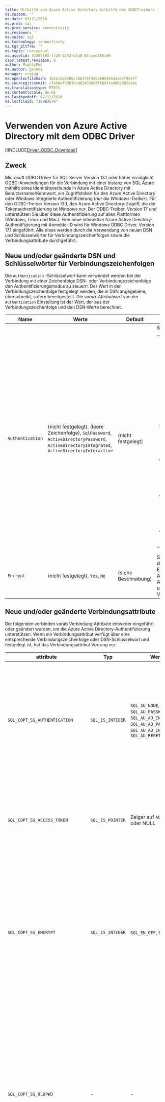 ```yaml
---
title: Mithilfe von Azure Active Directory mithilfe des ODBC­Treibers | Microsoft-Dokumentation für SQLServer
ms.custom: ''
ms.date: 03/21/2018
ms.prod: sql
ms.prod_service: connectivity
ms.reviewer: ''
ms.suite: sql
ms.technology: connectivity
ms.tgt_pltfrm: ''
ms.topic: conceptual
ms.assetid: 52205f03-ff29-4254-bfa8-07cced155c86
caps.latest.revision: 9
author: MightyPen
ms.author: genemi
manager: craigg
ms.openlocfilehash: 1b1e12a4586cc063f6f4e556894b5da1e7f99eff
ms.sourcegitcommit: c7a98ef59b3bc46245b8c3f5643fad85a082debe
ms.translationtype: MTE75
ms.contentlocale: de-DE
ms.lasthandoff: 07/12/2018
ms.locfileid: "38983676"
---
```

# <a name="using-azure-active-directory-with-the-odbc-driver"></a>Verwenden von Azure Active Directory mit dem ODBC Driver
[!INCLUDE[Driver_ODBC_Download](../../includes/driver_odbc_download.md)]

## <a name="purpose"></a>Zweck

Microsoft ODBC Driver für SQL Server Version 13.1 oder höher ermöglicht ODBC-Anwendungen für die Verbindung mit einer Instanz von SQL Azure mithilfe eines Identitätsverbunds in Azure Active Directory mit Benutzername/Kennwort, ein Zugriffstoken für den Azure Active Directory oder Windows Integrierte Authentifizierung (_nur die Windows-Treiber_). Für den ODBC-Treiber Version 13.1, den Azure Active Directory-Zugriff, die die Tokenauthentifizierung ist _Windows nur_. Der ODBC-Treiber, Version 17 und unterstützen Sie über diese Authentifizierung auf allen Plattformen (Windows, Linux und Mac). Eine neue interaktive Azure Active Directory-Authentifizierung mit Anmelde-ID wird für Windows ODBC Driver, Version 17.1 eingeführt. Alle diese werden durch die Verwendung von neuen DSN und Schlüsselwörter für Verbindungszeichenfolgen sowie die Verbindungsattribute durchgeführt.

## <a name="new-andor-modified-dsn-and-connection-string-keywords"></a>Neue und/oder geänderte DSN und Schlüsselwörter für Verbindungszeichenfolgen

Die `Authentication` -Schlüsselwort kann verwendet werden bei der Verbindung mit einer Zeichenfolge DSN- oder Verbindungszeichenfolge den Authentifizierungsmodus zu steuern. Der Wert in der Verbindungszeichenfolge festgelegt werden, die in DSN angegebene, überschreibt, sofern bereitgestellt. Die _vorab-Attributwert_ von der `Authentication` Einstellung ist der Wert, der aus der Verbindungszeichenfolge und den DSN-Werte berechnet.

|Name|Werte|Default|und Beschreibung|
|-|-|-|-|
|`Authentication`|(nicht festgelegt), (leere Zeichenfolge), `SqlPassword`, `ActiveDirectoryPassword`, `ActiveDirectoryIntegrated`, `ActiveDirectoryInteractive`|(nicht festgelegt)|Steuert den Authentifizierungsmodus an.<table><tr><th>value<th>und Beschreibung<tr><td>(nicht festgelegt)<td>Authentifizierungsmodus, der bestimmt, indem andere Schlüsselwörter (vorhandene ältere Verbindungsoptionen.)<tr><td>(leere Zeichenfolge)<td>Verbindungszeichenfolge: '{0}' Außer Kraft setzen und die Festlegung einer `Authentication` Wert festgelegt, in der DSN.<tr><td>`SqlPassword`<td>Authentifizieren Sie direkt auf einer SQL Server-Instanz, die mithilfe von Benutzername und Kennwort.<tr><td>`ActiveDirectoryPassword`<td>Authentifizieren Sie mit einer Azure Active Directory-Identität mit einem Benutzernamen und Kennwort ein.<tr><td>`ActiveDirectoryIntegrated`<td>_Nur Windows-Treiber_. Mit einer Azure Active Directory-Identität, die mithilfe der integrierten Authentifizierung authentifizieren.<tr><td>`ActiveDirectoryInteractive`<td>_Nur Windows-Treiber_. Über eine interaktive Authentifizierung mit Azure Active Directory-Identität authentifiziert.</table>|
|`Encrypt`|(nicht festgelegt), `Yes`, `No`|(siehe Beschreibung)|Steuert die Verschlüsselung für eine Verbindung. Wenn das erforderliche Attribut-Wert, der die `Authentication` Einstellung ist nicht _keine_, der Standardwert ist `Yes`. Andernfalls ist der Standardwert `No`. Der erforderliche Attributwert der Verschlüsselung ist `Yes` , wenn der Wert, um festgelegt ist `Yes` in entweder die DSN-oder Verbindungszeichenfolge.|

## <a name="new-andor-modified-connection-attributes"></a>Neue und/oder geänderte Verbindungsattribute

Die folgenden verbinden vorab Verbindung Attribute entweder eingeführt oder geändert wurden, um die Azure Active Directory-Authentifizierung unterstützen. Wenn ein Verbindungsattribut verfügt über eine entsprechende Verbindungszeichenfolge oder DSN-Schlüsselwort und festgelegt ist, hat das Verbindungsattribut Vorrang vor.

|attribute|Typ|Werte|Default|und Beschreibung|
|-|-|-|-|-|
|`SQL_COPT_SS_AUTHENTICATION`|`SQL_IS_INTEGER`|`SQL_AU_NONE`, `SQL_AU_PASSWORD`, `SQL_AU_AD_INTEGRATED`, `SQL_AU_AD_PASSWORD`, `SQL_AU_AD_INTERACTIVE`, `SQL_AU_RESET`|(nicht festgelegt)|Finden Sie in der Beschreibung der `Authentication` Schlüsselwort oben. `SQL_AU_NONE` wird bereitgestellt, um eine Gruppe explizit überschreiben `Authentication` Wert in der Zeichenfolge DSN und/oder Verbindung während `SQL_AU_RESET` das Attribut, wenn er festgelegt wurde, sodass der Zeichenfolgenwert DSN- oder Verbindungszeichenfolge vorrangig ist, hebt die Festlegung.|
|`SQL_COPT_SS_ACCESS_TOKEN`|`SQL_IS_POINTER`|Zeiger auf `ACCESSTOKEN` oder NULL|NULL|Wenn nicht Null ist, gibt Sie an das Azure AD-Zugriffstoken verwendet. Es ist ein Fehler an ein Zugriffstoken sowie `UID`, `PWD`, `Trusted_Connection`, oder `Authentication` Verbindungszeichenfolgen-Schlüsselwörter oder deren entsprechende Attribute. <br> **Hinweis:** ODBC Driver, Version 13.1 unterstützt dies nur auf _Windows_.|
|`SQL_COPT_SS_ENCRYPT`|`SQL_IS_INTEGER`|`SQL_EN_OFF`, `SQL_EN_ON`|(siehe Beschreibung)|Steuert die Verschlüsselung für eine Verbindung. `SQL_EN_OFF` und `SQL_EN_ON` deaktivieren und aktivieren Sie Verschlüsselung bzw. Wenn das erforderliche Attribut-Wert, der die `Authentication` Einstellung ist nicht _keine_ oder `SQL_COPT_SS_ACCESS_TOKEN` festgelegt ist, und `Encrypt` wurde nicht angegeben in entweder die DSN- oder Verbindungszeichenfolge-Zeichenfolge, die standardmäßig `SQL_EN_ON`. Andernfalls ist der Standardwert `SQL_EN_OFF`. Der effektive Wert der dieses Attribut steuert [gibt an, ob Verschlüsselung für die Verbindung verwendet wird.](https://docs.microsoft.com/sql/relational-databases/native-client/features/using-encryption-without-validation)|
|`SQL_COPT_SS_OLDPWD`|\-|\-|\-|Mit Azure Active Directory, unterstützt nicht, da kennwortänderungen an AAD-Prinzipalen nicht über eine ODBC-Verbindung erreicht werden können. <br><br>Der Ablauf von Kennwörtern bei der SQL Server-Authentifizierung wurde mit SQL Server 2005 eingeführt. Die `SQL_COPT_SS_OLDPWD` -Attribut wurde hinzugefügt, damit der Client sowohl das alte als auch das neue Kennwort für die Verbindung angeben kann. Wenn diese Eigenschaft festgelegt ist, verwendet der Anbieter für die erste Verbindung oder für nachfolgende Verbindungen keinen Verbindungspool, da die Verbindungszeichenfolge das "alte Kennwort" enthält, das inzwischen geändert wurde.|
|`SQL_COPT_SS_INTEGRATED_SECURITY`|`SQL_IS_INTEGER`|`SQL_IS_OFF`,`SQL_IS_ON`|`SQL_IS_OFF`|_Als veraltet markiert_; verwenden Sie `SQL_COPT_SS_AUTHENTICATION` festgelegt `SQL_AU_AD_INTEGRATED` stattdessen. <br><br>Verwenden Sie erzwingt, dass der Windows-Authentifizierung (Kerberos unter Linux und MacOS) für die Überprüfung der Zugriff auf Server-Anmeldung. Wenn Windows-Authentifizierung verwendet wird, ignoriert der Treiber als Teil des angegebenen Werte für Benutzer-ID und Kennwort `SQLConnect`, `SQLDriverConnect`, oder `SQLBrowseConnect` verarbeiten.|

## <a name="ui-additions-for-azure-active-directory-windows-driver-only"></a>UI-Erweiterungen für Azure Active Directory (nur Windows-Treiber)

Die DSN-Setup und die Verbindung Benutzeroberflächen des Treibers wurden mit den zusätzlichen Optionen für die Authentifizierung mit Azure AD notwendigen verbessert.

### <a name="creating-and-editing-dsns-in-the-ui"></a>Erstellen und Bearbeiten von DSNs in der Benutzeroberfläche

Es ist möglich, verwenden Sie das neue Azure AD Authentication-Optionen beim Erstellen oder Bearbeiten von einem vorhandenen DSN mithilfe des Treibers Setup-Benutzeroberfläche:

`Authentication=ActiveDirectoryIntegrated` für die Azure Active Directory integrierte Authentifizierung bei SQL Azure

![CreateNewDSN_ADIntegrated.png](windows/CreateNewDSN_ADIntegrated.png)

`Authentication=ActiveDirectoryPassword` für die Benutzername/Kennwort-Authentifizierung für Azure Active Directory, SQL Azure

![CreateNewDSN_ADPassword.png](windows/CreateNewDSN_ADPassword.png)

`Authentication=ActiveDirectoryInteractive` für die interaktive Azure Active Directory-Authentifizierung bei SQL Azure

![CreateNewDSN_ADInteractive.png](windows/CreateNewDSN_ADInteractive.png)

`Authentication=SqlPassword` für die Benutzername/Kennwort-Authentifizierung mit SQL Server (Azure oder anderweitig)

![CreateNewDSN_SQLServer.png](windows/CreateNewDSN_SQLServer.png)

`Trusted_Connection=Yes` für Windows integrierte legacy-SSPI-Authentifizierung

![CreateNewDSN_winSSPI.png](windows/CreateNewDSN_winSSPI.png)

Die fünf Optionen entsprechen den `Trusted_Connection=Yes` (vorhandene ältere Windows integrierte Authentifizierung nur über SSPI) und `Authentication=` `ActiveDirectoryIntegrated`, `SqlPassword`, `ActiveDirectoryPassword`, und `ActiveDirectoryInteractive`bzw.

### <a name="sqldriverconnect-prompt-windows-driver-only"></a>SQLDriverConnect-Eingabeaufforderung (nur Windows-Treiber)

Eingabeaufforderungs-Dialogfeld angezeigt, wenn es zum Herstellen die Verbindung erforderlichen Informationen anfordert, indem SQLDriverConnect enthält drei neue Optionen für Azure AD-Authentifizierung:

![ServerLogin.png](windows/ServerLogin.png)

Diese Optionen entsprechen den gleichen fünf in der DSN-Setup-Benutzeroberfläche, die oben genannten verfügbar.

### <a name="example-connection-strings"></a>Exemplarische Verbindungszeichenfolgen
1. SQL Server-Authentifizierung – legacy-Syntax. Serverzertifikat wird nicht überprüft, und nur dann, wenn der Server, die es erzwingt, wird Verschlüsselung verwendet. Der Benutzername und Kennwort wird in der Verbindungszeichenfolge übergeben.
`server=Server;database=Database;UID=UserName;PWD=Password;`
2. SQL-Authentifizierung – neue Syntax. Der Client fordert Verschlüsselung (der Standardwert von `Encrypt` ist `true`) und das Serverzertifikat überprüft, unabhängig von der verschlüsselungseinstellung (es sei denn, `TrustServerCertificate` nastaven NA hodnotu `true`). Der Benutzername und Kennwort wird in der Verbindungszeichenfolge übergeben.
 `server=Server;database=Database;UID=UserName;PWD=Password;Authentication=SqlPassword;`
3. Integrierte Windows-Authentifizierung (Kerberos unter Linux und MacOS) mithilfe der SSPI (mit SQL Server oder SQL-IaaS) – aktuelle Syntax. Serverzertifikat wird nicht überprüft, es sei denn, die Verschlüsselung verwendet wird. 
`server=Server;database=Database;Trusted_Connection=yes;`
4. (_Nur die Windows-Treiber_.) Integrierte Windows-Authentifizierung mit SSPI (wenn die Zieldatenbank in SQL Server oder SQL-IaaS-ist): der neue Syntax. Der Client fordert Verschlüsselung (der Standardwert von `Encrypt` ist `true`) und das Serverzertifikat überprüft, unabhängig von der verschlüsselungseinstellung (es sei denn, `TrustServerCertificate` nastaven NA hodnotu `true`). 
`server=Server;database=Database;Authentication=ActiveDirectoryIntegrated;`
5. AAD Benutzername/Kennwort-Authentifizierung (wenn die Zieldatenbank in Azure SQL-Datenbank ist). Serverzertifikat überprüft Ruft ab, unabhängig von der verschlüsselungseinstellung (es sei denn, `TrustServerCertificate` nastaven NA hodnotu `true`). Der Benutzername und Kennwort wird in der Verbindungszeichenfolge übergeben. 
`server=Server;database=Database;UID=UserName;PWD=Password;Authentication=ActiveDirectoryPassword;`
6. (_Nur die Windows-Treiber_.) Integrierte Windows-Authentifizierung mit ADAL, dies erfordert das Windows-Anmeldeinformationen für ein AAD-ausgestellte Zugriffstoken einlösen, vorausgesetzt, dass die Zieldatenbank in Azure SQL-Datenbank ist. Serverzertifikat überprüft Ruft ab, unabhängig von der verschlüsselungseinstellung (es sei denn, `TrustServerCertificate` nastaven NA hodnotu `true`). 
`server=Server;database=Database;Authentication=ActiveDirectoryIntegrated;`
7. (_Nur die Windows-Treiber_.) Interaktive Authentifizierung mit AAD verwendet Azure Multi-Factor Authentication-Technologie, um die Verbindung einzurichten. In diesem Modus wird durch die Bereitstellung der Anmelde-ID ein Dialogfeld "Windows Azure-Authentifizierung" wird ausgelöst, und ermöglicht dem Benutzer zur Eingabe des Kennworts zum Herstellen die Verbindung. Der Benutzername ist in der Verbindungszeichenfolge übergeben.
`server=Server;database=Database;UID=UserName;Authentication=ActiveDirectoryInteractive;`

![WindowsAzureAuth.png](windows/WindowsAzureAuth.png)

> [!NOTE] 
>- Wenn Sie die Optionen für den neuen Active Directory mit der Windows-ODBC-Treiber verwenden, stellen Sie sicher, dass die [Active Directory-Authentifizierungsbibliothek für SQL Server](http://go.microsoft.com/fwlink/?LinkID=513072) installiert wurde. Wenn Sie die Treiber für Linux und MacOS verwenden, stellen Sie sicher, dass `libcurl` installiert wurde. Treiber, Version 17.2 und spätere ist dies nicht explizite Abhängigkeit, da er nicht für die anderen Authentifizierungsmethoden oder ODBC-Vorgänge erforderlich ist.
>- Zum Verbinden mit SQL Server-Konto-Benutzername und Kennwort jetzt können Sie die neue `SqlPassword` Option, die speziell für SQL Azure empfohlen, da diese Option sicherer Standardwerte für die Verbindung aktiviert.
>- Beim Verbinden mit einer Azure Active Directory-Konto-Benutzernamen und Kennwort angeben `Authentication=ActiveDirectoryPassword` in der Verbindungszeichenfolge und die `UID` und `PWD` Schlüsselwörter, mit dem Benutzernamen und Kennwort bzw.
>- Geben Sie zum Verbinden mit Windows-integrierte oder Active Directory-integrierte (nur Windows-Treiber) Authentifizierung `Authentication=ActiveDirectoryIntegrated` in der Verbindungszeichenfolge. Der Treiber den richtigen Authentifizierungsmodus automatisch ausgewählt. `UID` und `PWD` darf nicht angegeben werden.
>- Die Verbindung mithilfe der Active Directory Interavtive (nur Windows-Treiber) Authentifizierung `UID` muss angegeben werden.

## <a name="authenticating-with-an-access-token"></a>Authentifizieren mit einem Zugriffstoken

Die `SQL_COPT_SS_ACCESS_TOKEN` vorverbindungsattribut ermöglicht die Verwendung eines Zugriffstokens von Azure AD für die Authentifizierung anstelle von Benutzername und Kennwort erhalten haben, und auch umgeht die Aushandlung und Abrufen eines Zugriffstokens vom Treiber. Um ein Zugriffstoken zu verwenden, legen die `SQL_COPT_SS_ACCESS_TOKEN` -Verbindungsattribut auf einen Zeiger auf ein `ACCESSTOKEN` Struktur:

~~~
typedef struct AccessToken
{
    DWORD dataSize;
    BYTE data[];
} ACCESSTOKEN;
~~~

Die `ACCESSTOKEN` ist eine variabler Länge, die Struktur, bestehend aus einem 4-Byte- _Länge_ gefolgt von _Länge_ Bytes nicht transparenten Daten, die das Zugriffstoken zu bilden. Aufgrund der wie SQL Server Zugangs-Token verarbeitet, eine über abgerufen ein [OAuth 2.0](https://docs.microsoft.com/azure/active-directory/develop/active-directory-authentication-scenarios) JSON-Antwort muss erweitert werden, sodass jedes Byte gefolgt von 0 Byte, ähnlich wie eine UCS-2-Zeichenfolge, die mit der nur ASCII-Zeichen aufgefüllt ist jedoch das Token ein nicht transparenter Wert und die Länge, die in Bytes angegeben ist, darf keine null-Terminator enthalten. Aufgrund ihrer beträchtlichen Länge und Format-Einschränkungen, diese Methode der Authentifizierung ist nur verfügbar, programmgesteuert über die `SQL_COPT_SS_ACCESS_TOKEN` Verbindungsattribut; es gibt keine entsprechenden DSN oder das Schlüsselwort für Verbindungszeichenfolgen. Die Verbindungszeichenfolge darf keinen `UID`, `PWD`, `Authentication`, oder `Trusted_Connection` Schlüsselwörter.

> [!NOTE]
> Der ODBC-Treiber Version 13.1 unterstützt nur diese Authentifizierung auf _Windows_.

## <a name="azure-active-directory-authentication-sample-code"></a>Azure Active Directory-Authentifizierungsbibliotheken

Das folgende Beispiel zeigt den Code für die Verbindung mit SQL Server mit Azure Active Directory mit Verbindungsschlüsselwörter. Beachten Sie, dass es nicht erforderlich, den Anwendungscode selbst zu ändern; die Verbindungszeichenfolge oder DSN, sofern einer verwendet wird, ist die einzige Änderung, die für die Verwendung von AAD für die Authentifizierung erforderlich sind:
~~~
    ...
    SQLCHAR connString[] = "Driver={ODBC Driver 13 for SQL Server};Server={server};UID=myuser;PWD=myPass;Authentication=ActiveDirectoryPassword"
    ...
    SQLDriverConnect(hDbc, NULL, connString, SQL_NTS, NULL, 0, NULL, SQL_DRIVER_NOPROMPT);  
    ...
~~~
Das folgende Beispiel zeigt den Code für die Verbindung mit SQL Server Access-token-Authentifizierung mit Azure Active Directory. In diesem Fall ist es erforderlich, ändern Anwendungscode so, dass das Zugriffstoken zu verarbeiten, und legen Sie das zugeordnete Verbindungsattribut.
~~~
    SQLCHAR connString[] = "Driver={ODBC Driver 13 for SQL Server};Server={server}"
    SQLCHAR accessToken[] = "eyJ0eXAiOi..."; // In the format extracted from an OAuth JSON response
    ...
    DWORD dataSize = 2 * strlen(accessToken);
    ACCESSTOKEN *pAccToken = malloc(sizeof(ACCESSTOKEN) + dataSize);
    pAccToken->dataSize = dataSize;
    // Expand access token with padding bytes
    for(int i = 0, j = 0; i < dataSize; i += 2, j++) {
        pAccToken->data[i] = accessToken[j];
        pAccToken->data[i+1] = 0;
    }
    ...
    SQLSetConnectAttr(hDbc, SQL_COPT_SS_ACCESS_TOKEN, (SQLPOINTER)pAccToken, SQL_IS_POINTER);
    SQLDriverConnect(hDbc, NULL, connString, SQL_NTS, NULL, 0, NULL, SQL_DRIVER_NOPROMPT);      
    ...
    free(pAccToken);
~~~
Folgendes ist eine Beispiel-Verbindungszeichenfolge für die Verwendung mit Azure Active Directory interaktive Authentifizierung. Beachten Sie, dass keine PWD-Feld enthalten sind, wie Sie das Kennwort eingegeben werden müssten, Bildschirm für Windows Azure-Authentifizierung verwenden.
~~~
SQLCHAR connString[] = "Driver={ODBC Driver 17 for SQL Server};Server={server};UID=myuser;Authentication=ActiveDirectoryInteractive"
~~~

## <a name="see-also"></a>Weitere Informationen finden Sie unter
[Tokenbasierte authentifizierungsunterstützung für Azure SQL-Datenbank mithilfe von Azure AD-Authentifizierung](https://blogs.msdn.microsoft.com/sqlsecurity/2016/02/09/token-based-authentication-support-for-azure-sql-db-using-azure-ad-auth)

